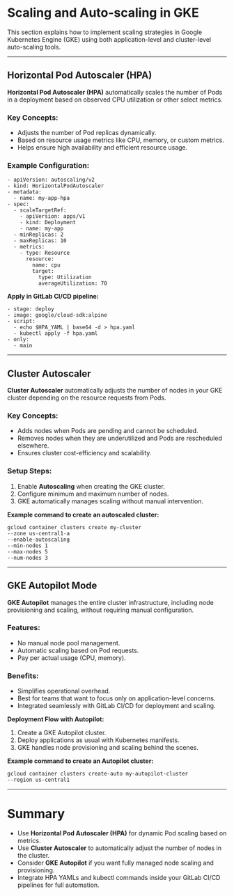 # Scaling and Auto-scaling in GKE

This section explains how to implement scaling strategies in Google Kubernetes Engine (GKE) using both application-level and cluster-level auto-scaling tools.

---

## Horizontal Pod Autoscaler (HPA)

**Horizontal Pod Autoscaler (HPA)** automatically scales the number of Pods in a deployment based on observed CPU utilization or other select metrics.

### Key Concepts:
- Adjusts the number of Pod replicas dynamically.
- Based on resource usage metrics like CPU, memory, or custom metrics.
- Helps ensure high availability and efficient resource usage.

### Example Configuration:
```
- apiVersion: autoscaling/v2
- kind: HorizontalPodAutoscaler
- metadata:
  - name: my-app-hpa
- spec:
  - scaleTargetRef:
    - apiVersion: apps/v1
    - kind: Deployment
    - name: my-app
  - minReplicas: 2
  - maxReplicas: 10
  - metrics:
    - type: Resource
      resource:
        name: cpu
        target:
          type: Utilization
          averageUtilization: 70
```

**Apply in GitLab CI/CD pipeline:**
```
- stage: deploy
- image: google/cloud-sdk:alpine
- script:
  - echo $HPA_YAML | base64 -d > hpa.yaml
  - kubectl apply -f hpa.yaml
- only:
  - main
```
---

## Cluster Autoscaler

**Cluster Autoscaler** automatically adjusts the number of nodes in your GKE cluster depending on the resource requests from Pods.

### Key Concepts:
- Adds nodes when Pods are pending and cannot be scheduled.
- Removes nodes when they are underutilized and Pods are rescheduled elsewhere.
- Ensures cluster cost-efficiency and scalability.

### Setup Steps:
1. Enable **Autoscaling** when creating the GKE cluster.
2. Configure minimum and maximum number of nodes.
3. GKE automatically manages scaling without manual intervention.

**Example command to create an autoscaled cluster:**
```
gcloud container clusters create my-cluster
--zone us-central1-a
--enable-autoscaling
--min-nodes 1
--max-nodes 5
--num-nodes 3
```
---

## GKE Autopilot Mode

**GKE Autopilot** manages the entire cluster infrastructure, including node provisioning and scaling, without requiring manual configuration.

### Features:
- No manual node pool management.
- Automatic scaling based on Pod requests.
- Pay per actual usage (CPU, memory).

### Benefits:
- Simplifies operational overhead.
- Best for teams that want to focus only on application-level concerns.
- Integrated seamlessly with GitLab CI/CD for deployment and scaling.

**Deployment Flow with Autopilot:**
1. Create a GKE Autopilot cluster.
2. Deploy applications as usual with Kubernetes manifests.
3. GKE handles node provisioning and scaling behind the scenes.

**Example command to create an Autopilot cluster:**
```
gcloud container clusters create-auto my-autopilot-cluster
--region us-central1
```
---

# Summary

- Use **Horizontal Pod Autoscaler (HPA)** for dynamic Pod scaling based on metrics.
- Use **Cluster Autoscaler** to automatically adjust the number of nodes in the cluster.
- Consider **GKE Autopilot** if you want fully managed node scaling and provisioning.
- Integrate HPA YAMLs and kubectl commands inside your GitLab CI/CD pipelines for full automation.